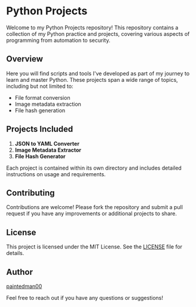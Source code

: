 # Python Projects

Welcome to my Python Projects repository! This repository contains a collection of my Python practice and projects, covering various aspects of programming from automation to security.

## Overview

Here you will find scripts and tools I've developed as part of my journey to learn and master Python. These projects span a wide range of topics, including but not limited to:

- File format conversion
- Image metadata extraction
- File hash generation

## Projects Included

1. **JSON to YAML Converter**
2. **Image Metadata Extractor**
3. **File Hash Generator**

Each project is contained within its own directory and includes detailed instructions on usage and requirements.

## Contributing

Contributions are welcome! Please fork the repository and submit a pull request if you have any improvements or additional projects to share.

## License

This project is licensed under the MIT License. See the [LICENSE](LICENSE) file for details.

## Author

[paintedman00](https://github.com/paintedman00)

Feel free to reach out if you have any questions or suggestions!
